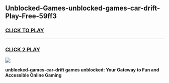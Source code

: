 
## Unblocked-Games-unblocked-games-car-drift-Play-Free-59ff3
<h3>
<a href="https://premium76.site?title=unblocked-games-car-drift&ref=10A">CLICK TO PLAY</a></h3>
<hr>

<h3>
<a href="https://premium76.site?title=unblocked-games-car-drift&ref=10A">CLICK 2 PLAY</a>
  
</h3>

<a href="https://premium76.site?title=unblocked-games-car-drift&ref=10A"><img src="https://clearcache.store/games.png"></a>


**unblocked-games-car-drift games unblocked: Your Gateway to Fun and Accessible Online Gaming**
